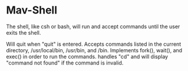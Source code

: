 # Mav-Shell
The shell, like csh or bash, will run and accept commands until the user exits the shell.

Will quit when "quit" is entered. Accepts commands listed in the current directory, /usr/local/bin, /usr/bin, and /bin. Implements fork(), wait(), and exec() in order to run the commands. handles "cd" and will display "command not found" if the command is invalid.

